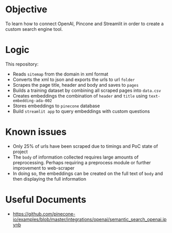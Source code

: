 # Objective
To learn how to connect OpenAI, Pincone and Streamlit in order to create a custom search engine tool.

# Logic

This repository:

- Reads `sitemap` from the domain in xml format
- Converts the xml to json and exports the urls to url `folder`
- Scrapes the page title, header and body and saves to `pages` 
- Builds a training dataset by combining all scraped pages into `data.csv`
- Creates embeddings the combination of `header` and `title` using `text-embedding-ada-002`
- Stores embeddings to `pinecone` database
- Build `streamlit app` to query embeddings with custom questions

# Known issues

- Only 25% of urls have been scraped due to timings and PoC state of project
- The `body` of information collected requires large amounts of preprocessing. Perhaps requiring a preprocess module or further improvement to web-scraper
- In doing so, the embeddings can be created on the full text of `body` and then displaying the full information

# Useful Documents

- https://github.com/pinecone-io/examples/blob/master/integrations/openai/semantic_search_openai.ipynb